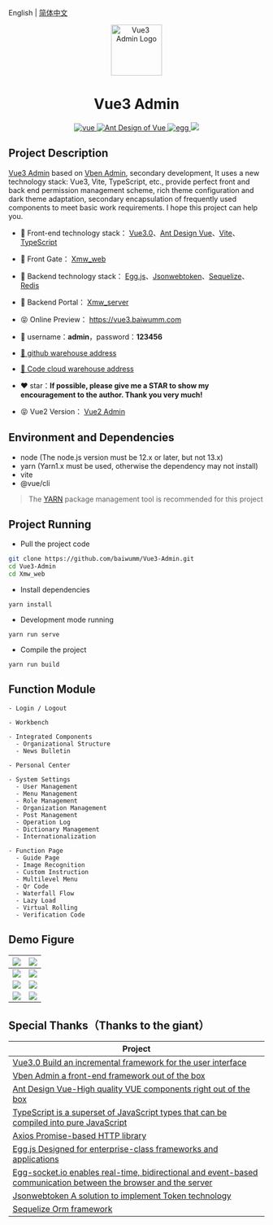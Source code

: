 English | [简体中文](./README.md)

<p align="center"><img width="100" src="https://ali-oss.xmwpro.com/project/vue3-admin/logo.png!cyan" alt="Vue3 Admin Logo"></p>

<h1 align="center">Vue3 Admin</h1>

<p align="center">
  <a href="https://github.com/vuejs/vue/" target="_blank">
    <img src="https://ali-oss.xmwpro.com/project/vue3-admin/shield/vue.svg!cyan" alt="vue">
  </a>
  <a href="https://github.com/vueComponent/ant-design-vue/" target="_blank">
    <img src="https://ali-oss.xmwpro.com/project/vue3-admin/shield/antd.svg!cyan" alt="Ant Design of Vue">
  </a>
  <a href="https://github.com/eggjs/egg/" target="_blank">
    <img src="https://ali-oss.xmwpro.com/project/vue3-admin/shield/egg.svg!cyan" alt="egg">
  </a>
  <a>
    <img src="https://ali-oss.xmwpro.com/project/vue3-admin/shield/build.svg!cyan">
  </a>
</p>

## Project Description

 [Vue3 Admin](https://vue3.baiwumm.com/) based on [Vben Admin](https://github.com/anncwb/vue-vben-admin/), secondary development, It uses a new technology stack: Vue3, Vite, TypeScript, etc., provide perfect front and back end permission management scheme, rich theme configuration and dark theme adaptation, secondary encapsulation of frequently used components to meet basic work requirements. I hope this project can help you.

- 🎯 Front-end technology stack： [Vue3.0](https://github.com/vuejs/core/)、[Ant Design Vue](https://github.com/vueComponent/ant-design-vue/)、[Vite](https://github.com/vitejs/vite/)、[TypeScript](https://github.com/microsoft/TypeScript)

- 🔗 Front Gate： [Xmw_web](./Xmw_web)

- 🎯 Backend technology stack： [Egg.js](https://github.com/eggjs/egg/)、[Jsonwebtoken](https://github.com/auth0/node-jsonwebtoken/)、[Sequelize](https://github.com/sequelize/sequelize/)、[Redis](https://github.com/redis/redis/)

- 🔗 Backend Portal： [Xmw_server](./Xmw_server)

- 😝 Online Preview： https://vue3.baiwumm.com

- 🔑 username：**admin**，password：**123456**

- [🚀 github warehouse address](https://github.com/baiwumm/Vue3-Admin/)

- [🚀 Code cloud warehouse address](https://gitee.com/baiwumm/Vue3-Admin/)

- ❤️ star：**If possible, please give me a STAR to show my encouragement to the author. Thank you very much!**

- 😝 Vue2 Version： [Vue2 Admin](https://github.com/baiwumm/Vue2-Admin/)

## Environment and Dependencies

- node (The node.js version must be 12.x or later, but not 13.x)
- yarn (Yarn1.x must be used, otherwise the dependency may not install)
- vite
- @vue/cli

> The [YARN](https://yarnpkg.com/) package management tool is recommended for this project

## Project Running

- Pull the project code
```bash
git clone https://github.com/baiwumm/Vue3-Admin.git
cd Vue3-Admin
cd Xmw_web
```

- Install dependencies
```
yarn install
```

- Development mode running
```
yarn run serve
```

- Compile the project
```
yarn run build
```

## Function Module

```
- Login / Logout

- Workbench

- Integrated Components
  - Organizational Structure
  - News Bulletin

- Personal Center

- System Settings
  - User Management
  - Menu Management
  - Role Management
  - Organization Management
  - Post Management
  - Operation Log
  - Dictionary Management
  - Internationalization

- Function Page
  - Guide Page
  - Image Recognition
  - Custom Instruction
  - Multilevel Menu
  - Qr Code
  - Waterfall Flow
  - Lazy Load
  - Virtual Rolling
  - Verification Code

```

## Demo Figure

| ![](https://ali-oss.xmwpro.com/project/vue3-admin/demo/login.jpg!cyan) | ![](https://ali-oss.xmwpro.com/project/vue3-admin/demo/workbench.jpg!cyan) |
| ------------------------------------------------------------ | ------------------------------------------------------------ |
| ![](https://ali-oss.xmwpro.com/project/vue3-admin/demo/personal.jpg!cyan) | ![](https://ali-oss.xmwpro.com/project/vue3-admin/demo/menuManagement.jpg!cyan) |
| ![](https://ali-oss.xmwpro.com/project/vue3-admin/demo/customDirective.jpg!cyan) | ![](https://ali-oss.xmwpro.com/project/vue3-admin/demo/qrcode.jpg!cyan) |
| ![](https://ali-oss.xmwpro.com/project/vue3-admin/demo/captcha.jpg!cyan) | ![](https://ali-oss.xmwpro.com/project/vue3-admin/demo/lazyLoad.png!cyan) |

## Special Thanks（Thanks to the giant）

| Project                                                          |
| ---------------------------------------------------------------- |
| [Vue3.0 Build an incremental framework for the user interface](https://github.com/vuejs/core/)                              |
| [Vben Admin a front-end framework out of the box](https://github.com/anncwb/vue-vben-admin/)     |
| [Ant Design Vue-High quality VUE components right out of the box](https://github.com/vueComponent/ant-design-vue/) |
| [TypeScript is a superset of JavaScript types that can be compiled into pure JavaScript](https://github.com/microsoft/TypeScript/) |
| [Axios Promise-based HTTP library](https://github.com/axios/axios/)   |
| [Egg.js Designed for enterprise-class frameworks and applications](https://github.com/eggjs/egg/)                              |
| [Egg-socket.io enables real-time, bidirectional and event-based communication between the browser and the server](https://github.com/eggjs/egg-socket.io/)     |
| [Jsonwebtoken A solution to implement Token technology](https://github.com/auth0/node-jsonwebtoken/) |
| [Sequelize Orm framework](https://github.com/sequelize/sequelize/)                          |
